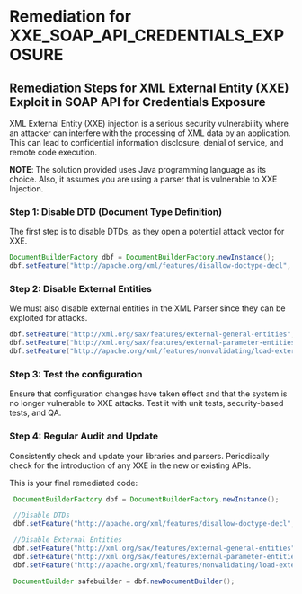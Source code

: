 # Remediation for XXE_SOAP_API_CREDENTIALS_EXPOSURE

## Remediation Steps for XML External Entity (XXE) Exploit in SOAP API for Credentials Exposure

XML External Entity (XXE) injection is a serious security vulnerability where an attacker can interfere with the processing of XML data by an application. This can lead to confidential information disclosure, denial of service, and remote code execution.

__NOTE__: The solution provided uses Java programming language as its choice. Also, it assumes you are using a parser that is vulnerable to XXE Injection.

### Step 1: Disable DTD (Document Type Definition)

The first step is to disable DTDs, as they open a potential attack vector for XXE.

 ```java
 DocumentBuilderFactory dbf = DocumentBuilderFactory.newInstance();
 dbf.setFeature("http://apache.org/xml/features/disallow-doctype-decl", true);
 ```

### Step 2: Disable External Entities

We must also disable external entities in the XML Parser since they can be exploited for attacks.

```java
dbf.setFeature("http://xml.org/sax/features/external-general-entities", false);
dbf.setFeature("http://xml.org/sax/features/external-parameter-entities", false);
dbf.setFeature("http://apache.org/xml/features/nonvalidating/load-external-dtd", false);
```

### Step 3: Test the configuration

Ensure that configuration changes have taken effect and that the system is no longer vulnerable to XXE attacks. Test it with unit tests, security-based tests, and QA.

### Step 4: Regular Audit and Update

Consistently check and update your libraries and parsers. Periodically check for the introduction of any XXE in the new or existing APIs. 

This is your final remediated code:

```java
 DocumentBuilderFactory dbf = DocumentBuilderFactory.newInstance();

 //Disable DTDs
 dbf.setFeature("http://apache.org/xml/features/disallow-doctype-decl", true);

 //Disable External Entities
 dbf.setFeature("http://xml.org/sax/features/external-general-entities", false);
 dbf.setFeature("http://xml.org/sax/features/external-parameter-entities", false);
 dbf.setFeature("http://apache.org/xml/features/nonvalidating/load-external-dtd", false);

 DocumentBuilder safebuilder = dbf.newDocumentBuilder();
 ```
